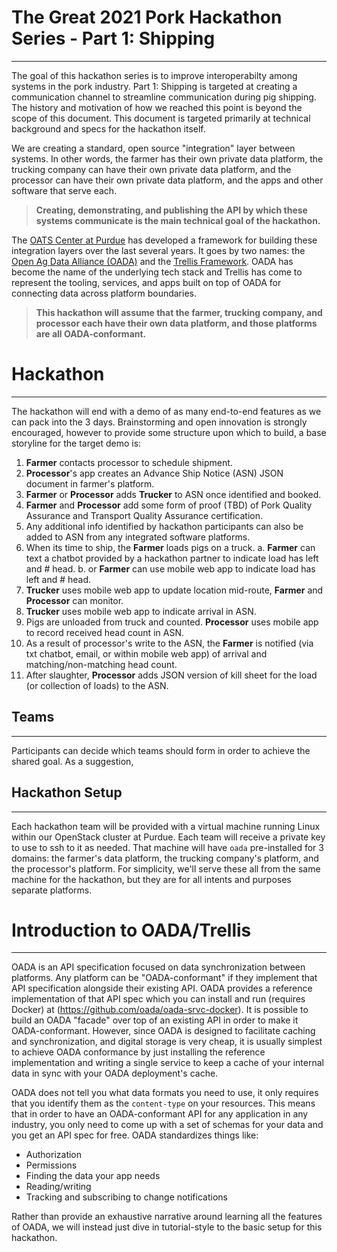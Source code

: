 # The Great 2021 Pork Hackathon Series - Part 1: Shipping
---------------------------------------------------------
The goal of this hackathon series is to improve interoperabilty among systems in the pork industry.  Part 1: Shipping is targeted at creating a communication channel to streamline communication during pig shipping.  The history and motivation of how we reached this point is beyond the scope of this document.  This document is targeted primarily at technical background and specs for the hackathon itself.

We are creating a standard, open source "integration" layer between systems.  In other words, the farmer has their own private data platform, the trucking company can have their own private data platform, and the processor can have their own private data platform, and the apps and other software that serve each.  

>**Creating, demonstrating, and publishing the API by which these systems communicate is the main technical goal of the hackathon.**


The [OATS Center at Purdue](https://oatscenter.org) has developed a framework for building these integration layers over the last several years.  It goes by two names: the [Open Ag Data Alliance (OADA)](https://github.com/oada/oada-docs) and the [Trellis Framework](https://github.com/trellisfw).  OADA has become the name of the underlying tech stack and Trellis has come to represent the tooling, services, and apps built on top of OADA for connecting data across platform boundaries.  

>**This hackathon will assume that the farmer, trucking company, and processor each have their own data platform, and those platforms are all OADA-conformant.**

# Hackathon
------------------
The hackathon will end with a demo of as many end-to-end features as we can pack into the 3 days.  Brainstorming and open innovation is strongly encouraged, however to provide some structure upon which to build, a base storyline for the target demo is:
1. **Farmer** contacts processor to schedule shipment.
2. **Processor**'s app creates an Advance Ship Notice (ASN) JSON document in farmer's platform.
3. **Farmer** or **Processor** adds **Trucker** to ASN once identified and booked.
4. **Farmer** and **Processor** add some form of proof (TBD) of Pork Quality Assurance and Transport Quality Assurance certification.
5. Any additional info identified by hackathon participants can also be added to ASN from any integrated software platforms.
6. When its time to ship, the **Farmer** loads pigs on a truck. 
    a. **Farmer** can text a chatbot provided by a hackathon partner to indicate load has left and # head.
    b. or **Farmer** can use mobile web app to indicate load has left and # head.
6. **Trucker** uses mobile web app to update location mid-route, **Farmer** and **Processor** can monitor.
7. **Trucker** uses mobile web app to indicate arrival in ASN.
8. Pigs are unloaded from truck and counted.  **Processor** uses mobile app to record received head count in ASN.
9. As a result of processor's write to the ASN, the **Farmer** is notified (via txt chatbot, email, or within mobile web app) of arrival and matching/non-matching head count.
10. After slaughter, **Processor** adds JSON version of kill sheet for the load (or collection of loads) to the ASN.

## Teams
------------------
Participants can decide which teams should form in order to achieve the shared goal. As a suggestion,

## Hackathon Setup
------------------
Each hackathon team will be provided with a virtual machine running Linux within our OpenStack cluster at Purdue.  Each team will receive a private key to use to ssh to it as needed.  That machine will have `oada` pre-installed for 3 domains: the farmer's data platform, the trucking company's platform, and the processor's platform.  For simplicity, we'll serve these all from the same machine for the hackathon, but they are for all intents and purposes separate platforms.
 


# Introduction to OADA/Trellis
---------------------------------
OADA is an API specification focused on data synchronization between platforms.  Any platform can be "OADA-conformant" if they implement that API specification alongside their existing API.  OADA provides a reference implementation of that API spec which you can install and run (requires Docker) at (https://github.com/oada/oada-srvc-docker).  It is possible to build an OADA "facade" over top of an existing API in order to make it OADA-conformant.  However, since OADA is designed to facilitate caching and synchronization, and digital storage is very cheap, it is usually simplest to achieve OADA conformance by just installing the reference implementation and writing a single service to keep a cache of your internal data in sync with your OADA deployment's cache.  

OADA does not tell you what data formats you need to use, it only requires that you identify them as the `content-type` on your resources.  This means that in order to have an OADA-conformant API for any application in any industry, you only need to come up with a set of schemas for your data and you get an API spec for free.  OADA standardizes things like:
* Authorization
* Permissions
* Finding the data your app needs
* Reading/writing
* Tracking and subscribing to change notifications

Rather than provide an exhaustive narrative around learning all the features of OADA, we will instead just dive in tutorial-style to the basic setup for this hackathon.

